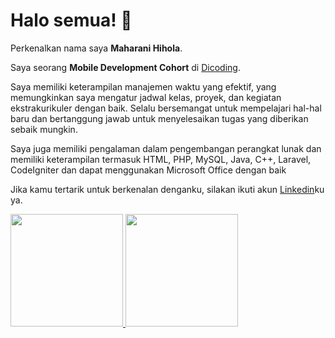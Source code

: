 # Halo semua! 👋

<!--
**Hyoula/Hyoula** is a ✨ _special_ ✨ repository because its `README.md` (this file) appears on your GitHub profile.

Here are some ideas to get you started:

- 🔭 I’m currently working on ...
- 🌱 I’m currently learning ...
- 👯 I’m looking to collaborate on ...
- 🤔 I’m looking for help with ...
- 💬 Ask me about ...
- 📫 How to reach me: ...
- 😄 Pronouns: ...
- ⚡ Fun fact: ...
-->

Perkenalkan nama saya **Maharani Hihola**.<br>

Saya seorang **Mobile Development Cohort** di [Dicoding](https://www.dicoding.com/).<br>

Saya memiliki keterampilan manajemen waktu yang efektif, yang memungkinkan saya mengatur jadwal kelas, proyek, dan kegiatan ekstrakurikuler dengan baik. Selalu bersemangat untuk mempelajari hal-hal baru dan bertanggung jawab untuk menyelesaikan tugas yang diberikan sebaik mungkin.<br>

Saya juga memiliki pengalaman dalam pengembangan perangkat lunak dan memiliki keterampilan termasuk HTML, PHP, MySQL, Java, C++, Laravel, CodeIgniter dan dapat menggunakan Microsoft Office dengan baik<br>

Jika kamu tertarik untuk berkenalan denganku, silakan ikuti akun [Linkedin](https://www.linkedin.com/in/maharanimmh/)ku ya.

<p align="left">
<a href="https://github.com/Hyoula">
  <img height="180em" src="https://github-readme-stats-eight-theta.vercel.app/api?username=penuliscode&show_icons=true&theme=algolia&include_all_commits=true&count_private=true"/>
  <img height="180em" src="https://github-readme-stats-eight-theta.vercel.app/api/top-langs/?username=penuliscode&layout=compact&theme=algolia"/>
</a>
</p>
